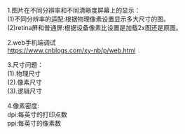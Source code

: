 1.图片在不同分辨率和不同清晰度屏幕上的显示：    
  (1)不同分辨率的适配:根据物理像素设置显示多大尺寸的图。  
  (2)retina屏和普通屏:根据设备像素比设置是加载2x图还是原图。  
  
2.web手机端调试  
  https://www.cnblogs.com/xy-nb/p/web.html  

3.尺寸问题：  
  (1).物理尺寸  
  (2).像素尺寸  
  (3).逻辑尺寸  

4.像素密度:  
  dpi:每英寸的打印点数  
  ppi:每英寸的像素数  

